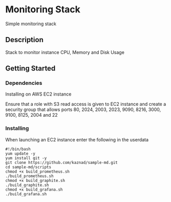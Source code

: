 # Monitoring Stack

Simple monitoring stack

## Description

Stack to monitor instance CPU, Memory and Disk Usage

## Getting Started

### Dependencies

Installing on AWS EC2 instance

Ensure that a role with S3 read access is given to EC2 instance and create a security group that allows ports 80, 2024, 2003, 2023, 9090, 8216, 3000, 9100, 8125, 2004 and 22
  
### Installing

When launching an EC2 instance enter the following in the userdata
```
#!/bin/bash
yum update -y
yum install git -y
git clone https://github.com/kaznad/sample-md.git
cd sample-md/scripts
chmod +x build_prometheus.sh
./build_prometheus.sh
chmod +x build_graphite.sh
./build_graphite.sh
chmod +x build_grafana.sh
./build_grafana.sh
```
